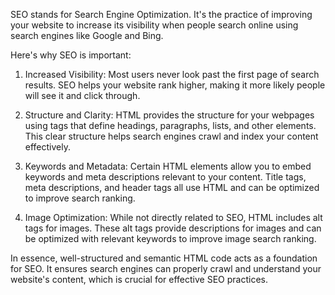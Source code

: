 SEO stands for Search Engine Optimization. It's the practice of improving your website to increase its visibility when people search online using search engines like Google and Bing.

Here's why SEO is important:

1) Increased Visibility: Most users never look past the first page of search results. SEO helps your website rank higher, making it more likely people will see it and click through.

2) Structure and Clarity:  HTML provides the structure for your webpages using tags that define headings, paragraphs, lists, and other elements. This clear structure helps search engines crawl and index your content effectively.

3) Keywords and Metadata:  Certain HTML elements allow you to embed keywords and meta descriptions relevant to your content. Title tags, meta descriptions, and header tags all use HTML and can be optimized to improve search ranking.

4) Image Optimization:  While not directly related to SEO, HTML includes alt tags for images. These alt tags provide descriptions for images and can be optimized with relevant keywords to improve image search ranking.

In essence, well-structured and semantic HTML code acts as a foundation for SEO. It ensures search engines can properly crawl and understand your website's content, which is crucial for effective SEO practices.



